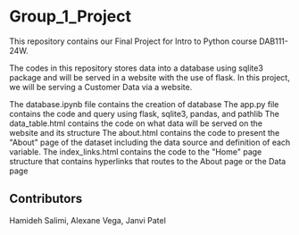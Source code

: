 # Group_1_Project
This repository contains our Final Project for Intro to Python course DAB111-24W. 

The codes in this repository stores data into a database using sqlite3 package and will be served in a website with the use of flask.
In this project, we will be serving a Customer Data via a website.

The database.ipynb file contains the creation of database
The app.py file contains the code and query using flask, sqlite3, pandas, and pathlib
The data_table.html contains the code on what data will be served on the website and its structure
The about.html contains the code to present the "About" page of the dataset including the data source and definition of each variable.
The index_links.html contains the code to the "Home" page structure that contains hyperlinks that routes to the About page or the Data page

## Contributors
Hamideh Salimi, Alexane Vega, Janvi Patel
